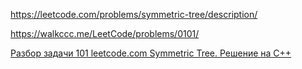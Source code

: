 https://leetcode.com/problems/symmetric-tree/description/

https://walkccc.me/LeetCode/problems/0101/

[Разбор задачи 101 leetcode.com Symmetric Tree. Решение на C++](https://www.youtube.com/watch?v=K2j3DvH6Auo&ab_channel=3.5%D0%B7%D0%B0%D0%B4%D0%B0%D1%87%D0%B8%D0%B2%D0%BD%D0%B5%D0%B4%D0%B5%D0%BB%D1%8E)
